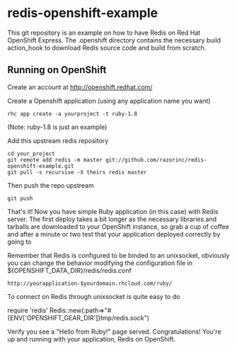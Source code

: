 redis-openshift-example
=======================

This git repository is an example on how to have Redis on Red Hat OpenShift
Express. The .openshift directory contains the
necessary build action_hook to download Redis source code and build from scratch.

Running on OpenShift
--------------------

Create an account at http://openshift.redhat.com/

Create a Openshift application (using any application name you want)

    rhc app create -a yourproject -t ruby-1.8

(Note: ruby-1.8 is just an example)

Add this upstream redis repository

    cd your_project
    git remote add redis -m master git://github.com/razorinc/redis-openshift-example.git
    git pull -s recursive -X theirs redis master

Then push the repo upstream

    git push

That's it! Now you have simple Ruby application (in this case) with Redis
server. The first deploy takes a bit longer as the necessary libraries and tarballs are
downloaded to your OpenShift instance, so grab a cup of coffee and after a
minute or two test that your application deployed correctly by going to

Remember that Redis is configured to be binded to an unixsocket, obviously you
can change the behavior modifying the configuration file in
${OPENSHIFT_DATA_DIR}/redis/redis.conf

    http://yourapplication-$yourdomain.rhcloud.com/ruby/

To connect on Redis through unixsocket is quite easy to do

   require 'redis'
   Redis::new(:path=>"#{ENV['OPENSHIFT_GEAR_DIR']}tmp/redis.sock")

Verify you see a "Hello from Ruby!" page served.
Congratulations! You're up and running with your application, Redis on
OpenShift.

